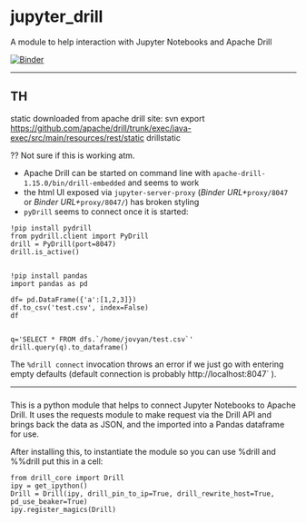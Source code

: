 # jupyter_drill
A module to help interaction with Jupyter Notebooks and Apache Drill

[![Binder](https://mybinder.org/badge_logo.svg)](https://mybinder.org/v2/gh/ouseful-PR/jupyter_drill/binderise)

---

## TH

static downloaded from apache drill site:
svn export https://github.com/apache/drill/trunk/exec/java-exec/src/main/resources/rest/static drillstatic


?? Not sure if this is working atm. 

- Apache Drill can be started on command line with `apache-drill-1.15.0/bin/drill-embedded` and seems to work
- the html UI exposed via `jupyter-server-proxy` (*Binder URL+*`proxy/8047` or *Binder URL+*`proxy/8047/`) has broken styling
- `pyDrill` seems to connect once it is started:

```
!pip install pydrill
from pydrill.client import PyDrill
drill = PyDrill(port=8047)
drill.is_active()


!pip install pandas
import pandas as pd

df= pd.DataFrame({'a':[1,2,3]})
df.to_csv('test.csv', index=False)
df


q='SELECT * FROM dfs.`/home/jovyan/test.csv`'
drill.query(q).to_dataframe()
```

The `%drill connect` invocation throws an error if we just go with entering empty defaults (default connection is probably http://localhost:8047` ).

---

###
This is a python module that helps to connect Jupyter Notebooks to Apache Drill. It uses the requests module to make request via the Drill API and brings back the data as JSON, and the imported into a Pandas dataframe for use. 



After installing this, to instantiate the module so you can use %drill and %%drill put this in a cell:

```
from drill_core import Drill
ipy = get_ipython()
Drill = Drill(ipy, drill_pin_to_ip=True, drill_rewrite_host=True, pd_use_beaker=True)
ipy.register_magics(Drill)
```
